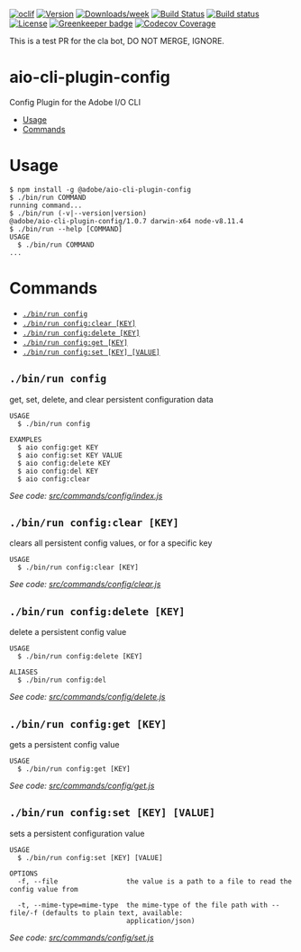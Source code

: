 <!--
Copyright 2018 Adobe. All rights reserved.
This file is licensed to you under the Apache License, Version 2.0 (the "License");
you may not use this file except in compliance with the License. You may obtain a copy
of the License at http://www.apache.org/licenses/LICENSE-2.0

Unless required by applicable law or agreed to in writing, software distributed under
the License is distributed on an "AS IS" BASIS, WITHOUT WARRANTIES OR REPRESENTATIONS
OF ANY KIND, either express or implied. See the License for the specific language
governing permissions and limitations under the License.
-->

[![oclif](https://img.shields.io/badge/cli-oclif-brightgreen.svg)](https://oclif.io)
[![Version](https://img.shields.io/npm/v/@adobe/aio-cli-plugin-config.svg)](https://npmjs.org/package/@adobe/aio-cli-plugin-config)
[![Downloads/week](https://img.shields.io/npm/dw/@adobe/aio-cli-plugin-config.svg)](https://npmjs.org/package/@adobe/aio-cli-plugin-config)
[![Build Status](https://travis-ci.org/adobe/aio-cli-plugin-config.svg?branch=master)](https://travis-ci.org/adobe/aio-cli-plugin-config)
[![Build status](https://ci.appveyor.com/api/projects/status/1pimm457lov4f1vr/branch/master?svg=true)](https://ci.appveyor.com/project/shazron/aio-cli-plugin-config/branch/master) [![License](https://img.shields.io/badge/License-Apache%202.0-blue.svg)](https://opensource.org/licenses/Apache-2.0) [![Greenkeeper badge](https://badges.greenkeeper.io/adobe/aio-cli-plugin-config.svg)](https://greenkeeper.io/)
[![Codecov Coverage](https://img.shields.io/codecov/c/github/adobe/aio-cli-plugin-config/master.svg?style=flat-square)](https://codecov.io/gh/adobe/aio-cli-plugin-config/)

This is a test PR for the cla bot, DO NOT MERGE, IGNORE.

aio-cli-plugin-config
=====================

Config Plugin for the Adobe I/O CLI

<!-- toc -->
* [Usage](#usage)
* [Commands](#commands)
<!-- tocstop -->
# Usage
<!-- usage -->
```sh-session
$ npm install -g @adobe/aio-cli-plugin-config
$ ./bin/run COMMAND
running command...
$ ./bin/run (-v|--version|version)
@adobe/aio-cli-plugin-config/1.0.7 darwin-x64 node-v8.11.4
$ ./bin/run --help [COMMAND]
USAGE
  $ ./bin/run COMMAND
...
```
<!-- usagestop -->
# Commands
<!-- commands -->
* [`./bin/run config`](#binrun-config)
* [`./bin/run config:clear [KEY]`](#binrun-configclear-key)
* [`./bin/run config:delete [KEY]`](#binrun-configdelete-key)
* [`./bin/run config:get [KEY]`](#binrun-configget-key)
* [`./bin/run config:set [KEY] [VALUE]`](#binrun-configset-key-value)

## `./bin/run config`

get, set, delete, and clear persistent configuration data

```
USAGE
  $ ./bin/run config

EXAMPLES
  $ aio config:get KEY
  $ aio config:set KEY VALUE
  $ aio config:delete KEY
  $ aio config:del KEY
  $ aio config:clear
```

_See code: [src/commands/config/index.js](https://github.com/adobe/aio-cli-plugin-config/blob/v1.0.7/src/commands/config/index.js)_

## `./bin/run config:clear [KEY]`

clears all persistent config values, or for a specific key

```
USAGE
  $ ./bin/run config:clear [KEY]
```

_See code: [src/commands/config/clear.js](https://github.com/adobe/aio-cli-plugin-config/blob/v1.0.7/src/commands/config/clear.js)_

## `./bin/run config:delete [KEY]`

delete a persistent config value

```
USAGE
  $ ./bin/run config:delete [KEY]

ALIASES
  $ ./bin/run config:del
```

_See code: [src/commands/config/delete.js](https://github.com/adobe/aio-cli-plugin-config/blob/v1.0.7/src/commands/config/delete.js)_

## `./bin/run config:get [KEY]`

gets a persistent config value

```
USAGE
  $ ./bin/run config:get [KEY]
```

_See code: [src/commands/config/get.js](https://github.com/adobe/aio-cli-plugin-config/blob/v1.0.7/src/commands/config/get.js)_

## `./bin/run config:set [KEY] [VALUE]`

sets a persistent configuration value

```
USAGE
  $ ./bin/run config:set [KEY] [VALUE]

OPTIONS
  -f, --file                 the value is a path to a file to read the config value from

  -t, --mime-type=mime-type  the mime-type of the file path with --file/-f (defaults to plain text, available:
                             application/json)
```

_See code: [src/commands/config/set.js](https://github.com/adobe/aio-cli-plugin-config/blob/v1.0.7/src/commands/config/set.js)_
<!-- commandsstop -->
